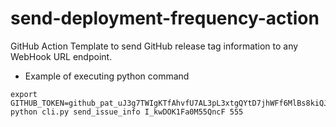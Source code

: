 # send-deployment-frequency-action
GitHub Action Template to send GitHub release tag information to any WebHook URL endpoint.

* Example of executing python command  
```console
export GITHUB_TOKEN=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Cen6JaYT130
python cli.py send_issue_info I_kwDOK1Fa0M55QncF 555
```
